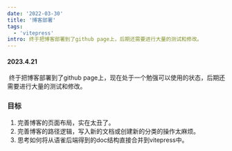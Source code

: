 ```yaml
---
date: '2022-03-30'
title: '博客部署'
tags: 
  - 'vitepress'
intro: 终于把博客部署到了github page上，后期还需要进行大量的测试和修改。
---
```



#### 2023.4.21

​		终于把博客部署到了github page上，现在处于一个勉强可以使用的状态，后期还需要进行大量的测试和修改。

### 目标

1. 完善博客的页面布局，实在太丑了。
2. 完善博客的路径逻辑，写入新的文档或创建新的分类的操作太麻烦。
3. 思考如何将从语雀后端得到的doc结构直接合并到vitepress中。